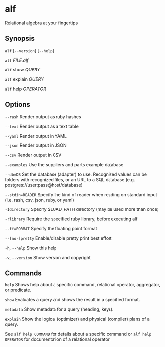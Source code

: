 # alf

Relational algebra at your fingertips

## Synopsis

`alf` [`--version`] [`--help`]

`alf` *FILE.alf*

`alf` show *QUERY*

`alf` explain *QUERY*

`alf` help *OPERATOR*

## Options

  `--rash`
    Render output as ruby hashes

  `--text`
    Render output as a text table

  `--yaml`
    Render output in YAML

  `--json`
    Render output in JSON

  `--csv`
    Render output in CSV

  `--examples`
    Use the suppliers and parts example database

  `--db=DB`
    Set the database (adapter) to use. Recognized values can be
    folders with recognized files, or an URL to a SQL database
    (e.g. postgres://user:pass@host/database)

  `--stdin=READER`
    Specify the kind of reader when reading on standard input
    (i.e. rash, csv, json, ruby, or yaml)

  `-Idirectory`
    Specify $LOAD_PATH directory (may be used more than once)

  `-rlibrary`
    Require the specified ruby library, before executing alf

  `--ff=FORMAT`
    Specify the floating point format

  `--[no-]pretty`
    Enable/disable pretty print best effort

  `-h`, `--help`
    Show this help

  `-v`, `--version`
    Show version and copyright

## Commands

  `help`
    Shows help about a specific command, relational operator, aggregator,
    or predicate.

  `show`
    Evaluates a query and shows the result in a specified format.

  `metadata`
    Show metadata for a query (heading, keys).

  `explain`
    Show the logical (optimizer) and physical (compiler) plans of a query.

See `alf help COMMAND` for details about a specific command or `alf help
OPERATOR` for documentation of a relational operator.

